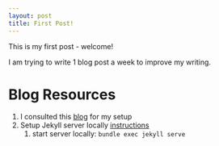 ```yaml
---
layout: post
title: First Post!
---
```


This is my first post - welcome!

I am trying to write 1 blog post a week to improve my writing.

# Blog Resources

1. I consulted this [blog](https://howchoo.com/g/yzg0yjdmntl/how-to-blog-in-markdown-using-github-and-jekyll-now) for my setup
1. Setup Jekyll server locally [instructions](https://help.github.com/articles/setting-up-your-github-pages-site-locally-with-jekyll/)
   1. start server locally: `bundle exec jekyll serve`
